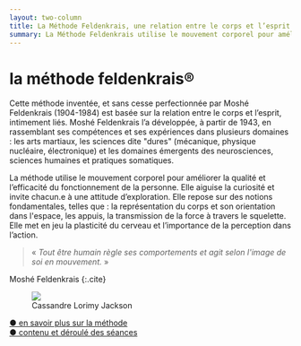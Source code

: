 ```yaml
---
layout: two-column
title: La Méthode Feldenkrais, une relation entre le corps et l’esprit
summary: La Méthode Feldenkrais utilise le mouvement corporel pour améliorer la qualité et l’efficacité du fonctionnement de la personne et invite chacun.e à une attitude d’exploration.
---
```



# la méthode feldenkrais<span class="registered">&reg;</span>

Cette méthode inventée, et sans cesse perfectionnée par Moshé Feldenkrais (1904-1984) est basée sur la relation entre le corps et l’esprit, intimement liés. 
Moshé Feldenkrais l’a développée, à partir de 1943, en rassemblant ses compétences et ses expériences dans plusieurs domaines :  les arts martiaux, les sciences dite "dures" (mécanique, physique nucléaire, électronique) et les domaines émergents des neurosciences, sciences humaines et pratiques somatiques.

La méthode utilise le mouvement corporel pour améliorer la qualité et l’efficacité du fonctionnement de la personne.
Elle aiguise la curiosité et invite chacun.e à une attitude d’exploration.
Elle repose sur des notions fondamentales,  telles que : la représentation du corps et son orientation dans l'espace, les appuis, la transmission de la force à travers le squelette.
Elle met en jeu la plasticité du cerveau et l’importance de la perception dans l’action.  

> « *Tout être humain règle ses comportements et agit selon l'image de soi en mouvement.* » 

Moshé Feldenkrais
{:.cite}


<div class="media-outer">
  <div class="media-image">
   <figure>
    <img src="http://res.cloudinary.com/dnxcesebo/image/upload/c_scale,h_400,r_15/v1527780128/cassandre_ompoisson_2_vfpcl7.jpg"/>
   <figcaption>Cassandre Lorimy Jackson</figcaption>
   </figure>
  </div>
 
 
<div class="savoir-plus">
  <a href="en-savoir-plus-sur-la-methode-feldenkrais">● en savoir plus sur la méthode</a></div>
<div class="savoir-plus"><a href="contenu-des-seances-feldenkrais">● contenu et déroulé des séances</a></div>
</div>
